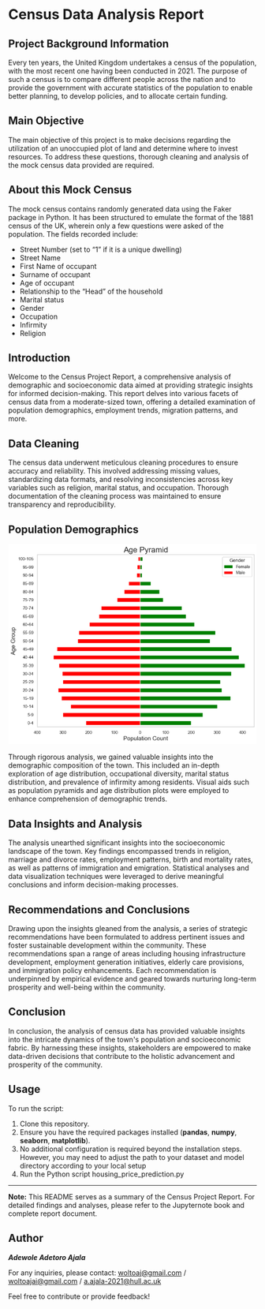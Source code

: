 # Census Data Analysis Report


## Project Background Information

Every ten years, the United Kingdom undertakes a census of the population, with the most recent one having been conducted in 2021. The purpose of such a census is to compare different people across the nation and to provide the government with accurate statistics of the population to enable better planning, to develop policies, and to allocate certain funding.

## Main Objective

The main objective of this project is to make decisions regarding the utilization of an unoccupied plot of land and determine where to invest resources. To address these questions, thorough cleaning and analysis of the mock census data provided are required.

## About this Mock Census

The mock census contains randomly generated data using the Faker package in Python. It has been structured to emulate the format of the 1881 census of the UK, wherein only a few questions were asked of the population. The fields recorded include:
- Street Number (set to “1” if it is a unique dwelling)
- Street Name
- First Name of occupant
- Surname of occupant
- Age of occupant
- Relationship to the “Head” of the household
- Marital status
- Gender
- Occupation
- Infirmity
- Religion


## Introduction

Welcome to the Census Project Report, a comprehensive analysis of demographic and socioeconomic data aimed at providing strategic insights for informed decision-making. This report delves into various facets of census data from a moderate-sized town, offering a detailed examination of population demographics, employment trends, migration patterns, and more.

## Data Cleaning

The census data underwent meticulous cleaning procedures to ensure accuracy and reliability. This involved addressing missing values, standardizing data formats, and resolving inconsistencies across key variables such as religion, marital status, and occupation. Thorough documentation of the cleaning process was maintained to ensure transparency and reproducibility.

## Population Demographics

![population demo](https://github.com/adewoleaj/Census-Data-Analysis/blob/main/Population%20demograph.png?raw=true)

Through rigorous analysis, we gained valuable insights into the demographic composition of the town. This included an in-depth exploration of age distribution, occupational diversity, marital status distribution, and prevalence of infirmity among residents. Visual aids such as population pyramids and age distribution plots were employed to enhance comprehension of demographic trends.

## Data Insights and Analysis

The analysis unearthed significant insights into the socioeconomic landscape of the town. Key findings encompassed trends in religion, marriage and divorce rates, employment patterns, birth and mortality rates, as well as patterns of immigration and emigration. Statistical analyses and data visualization techniques were leveraged to derive meaningful conclusions and inform decision-making processes.

## Recommendations and Conclusions

Drawing upon the insights gleaned from the analysis, a series of strategic recommendations have been formulated to address pertinent issues and foster sustainable development within the community. These recommendations span a range of areas including housing infrastructure development, employment generation initiatives, elderly care provisions, and immigration policy enhancements. Each recommendation is underpinned by empirical evidence and geared towards nurturing long-term prosperity and well-being within the community.

## Conclusion

In conclusion, the analysis of census data has provided valuable insights into the intricate dynamics of the town's population and socioeconomic fabric. By harnessing these insights, stakeholders are empowered to make data-driven decisions that contribute to the holistic advancement and prosperity of the community.

## Usage

To run the script:

   1. Clone this repository.
   2. Ensure you have the required packages installed (**pandas**, **numpy**, **seaborn**, **matplotlib**).
   3. No additional configuration is required beyond the installation steps. However, you may need to adjust the path to your dataset and model directory according to your local setup
   4. Run the Python script housing_price_prediction.py

---
**Note:** This README serves as a summary of the Census Project Report. For detailed findings and analyses, please refer to the Jupyternote book and complete report document.


## Author

**_Adewole Adetoro Ajala_**

For any inquiries, please contact: woltoaj@gmail.com / woltoajai@gmail.com / a.ajala-2021@hull.ac.uk

Feel free to contribute or provide feedback!

